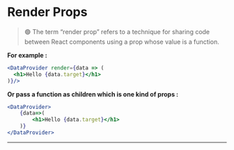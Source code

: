 # Render Props

> 🟢 The term “render prop” refers to a technique for sharing code between React components using a prop whose value is a function.

**For example :**
```jsx
<DataProvider render={data => (
  <h1>Hello {data.target}</h1>
)}/>
```

**Or pass a function as children which is one kind of props :**
```jsx
<DataProvider>
    {data=>(
        <h1>Hello {data.target}</h1>
    )}
</DataProvider>
```
<hr />
